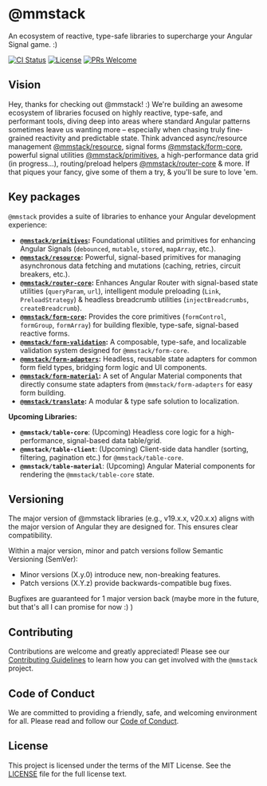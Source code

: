 # @mmstack

An ecosystem of reactive, type-safe libraries to supercharge your Angular Signal game. :)

[![CI Status](https://img.shields.io/github/actions/workflow/status/mihajm/mmstack/ci.yml?branch=master&style=flat-square)](https://github.com/mihajm/mmstack/actions/workflows/ci.yml)
[![License](https://img.shields.io/badge/license-MIT-blue.svg)](https://github.com/mihajm/mmstack/blob/master/LICENSE)
[![PRs Welcome](https://img.shields.io/badge/PRs-welcome-brightgreen.svg?style=flat-square)](CONTRIBUTING.md)

## Vision

Hey, thanks for checking out @mmstack! :) We're building an awesome ecosystem of libraries focused on highly reactive, type-safe, and performant tools, diving deep into areas where standard Angular patterns sometimes leave us wanting more – especially when chasing truly fine-grained reactivity and predictable state. Think advanced async/resource management [@mmstack/resource](https://www.npmjs.com/package/@mmstack/resource), signal forms [@mmstack/form-core](https://www.npmjs.com/package/@mmstack/form-core), powerful signal utilities [@mmstack/primitives](https://www.npmjs.com/package/@mmstack/primitives), a high-performance data grid (in progress...), routing/preload helpers [@mmstack/router-core](https://www.npmjs.com/package/@mmstack/router-core) & more. If that piques your fancy, give some of them a try, & you'll be sure to love 'em.

## Key packages

`@mmstack` provides a suite of libraries to enhance your Angular development experience:

- **[`@mmstack/primitives`](./packages/primitives/README.md):** Foundational utilities and primitives for enhancing Angular Signals (`debounced`, `mutable`, `stored`, `mapArray`, etc.).
- **[`@mmstack/resource`](./packages/resource/README.md):** Powerful, signal-based primitives for managing asynchronous data fetching and mutations (caching, retries, circuit breakers, etc.).
- **[`@mmstack/router-core`](./packages/router/core/README.md):** Enhances Angular Router with signal-based state utilities (`queryParam`, `url`), intelligent module preloading (`Link`, `PreloadStrategy`) & headless breadcrumb utilities (`injectBreadcrumbs`, `createBreadcrumb`).
- **[`@mmstack/form-core`](./packages/form/core/README.md):** Provides the core primitives (`formControl`, `formGroup`, `formArray`) for building flexible, type-safe, signal-based reactive forms.
- **[`@mmstack/form-validation`](./packages/form/validation/README.md):** A composable, type-safe, and localizable validation system designed for `@mmstack/form-core`.
- **[`@mmstack/form-adapters`](./packages/form/adapters/README.md):** Headless, reusable state adapters for common form field types, bridging form logic and UI components.
- **[`@mmstack/form-material`](./packages/form/material/README.md):** A set of Angular Material components that directly consume state adapters from `@mmstack/form-adapters` for easy form building.
- **[`@mmstack/translate`](./packages/translate/README.md):** A modular & type safe solution to localization.

**Upcoming Libraries:**

- **`@mmstack/table-core`**: (Upcoming) Headless core logic for a high-performance, signal-based data table/grid.
- **`@mmstack/table-client`**: (Upcoming) Client-side data handler (sorting, filtering, pagination etc.) for `@mmstack/table-core`.
- **`@mmstack/table-material`**: (Upcoming) Angular Material components for rendering the `@mmstack/table-core` state.

## Versioning

The major version of @mmstack libraries (e.g., v19.x.x, v20.x.x) aligns with the major version of Angular they are designed for. This ensures clear compatibility.

Within a major version, minor and patch versions follow Semantic Versioning (SemVer):

- Minor versions (X.y.0) introduce new, non-breaking features.
- Patch versions (X.Y.z) provide backwards-compatible bug fixes.

Bugfixes are guaranteed for 1 major version back (maybe more in the future, but that's all I can promise for now :) )

## Contributing

Contributions are welcome and greatly appreciated! Please see our [Contributing Guidelines](CONTRIBUTING.md) to learn how you can get involved with the `@mmstack` project.

## Code of Conduct

We are committed to providing a friendly, safe, and welcoming environment for all. Please read and follow our [Code of Conduct](CODE_OF_CONDUCT.md).

## License

This project is licensed under the terms of the MIT License. See the [LICENSE](LICENSE) file for the full license text.
